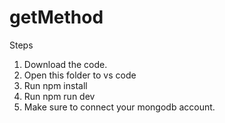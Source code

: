 # getMethod

Steps                     
1. Download the code.
2. Open this folder to vs code
3. Run npm install
4. Run npm run dev
5. Make sure to connect your mongodb account. 
